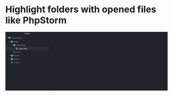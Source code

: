 # Highlight folders with opened files like PhpStorm

![](https://raw.githubusercontent.com/ikorchenov/atom-open-folder/master/preview.gif)
